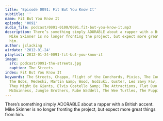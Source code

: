 ```yaml
---
title: 'Episode 0091: Fit But You Know It'
subtitle: ''
name: Fit But You Know It
episode: '0091'
audio_file: podcast/0001-0100/0091.fit-but-you-know-it.mp3
description: There’s something simply ADORABLE about a rapper with a British accent.
  Mike Skinner is no longer fronting the project, but expect more great things from
  him.
author: jclacking
airdate: '2012-01-24'
playlist: 2012-01-24-0091-fit-but-you-know-it
image:
  src: podcast/0091-the-streets.jpg
  caption: The Streets
index: Fit But You Know It
keywords: The Streets, Chappo, Flight of the Conchords, Pixies, The Countdown Quartet,
  The Bobs, Medeski, Martin &amp; Wood, Godzuki, Guster, Les Savy Fav, Sex Clark Five,
  They Might Be Giants, Elvis Costello &amp; The Attractions, Flat Duo Jets, Eugene
  McGuinness, Jungle Brothers, Rube Waddell, The Wee Turtles, The Puppini Sisters
---
```

There’s something simply ADORABLE about a rapper with a British accent. Mike Skinner is no longer fronting the project, but expect more great things from him.
